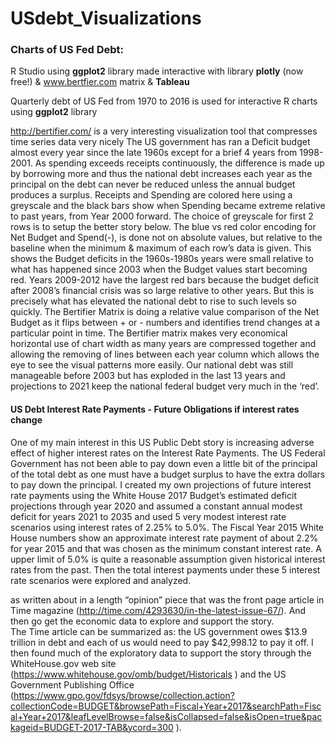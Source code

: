 # USdebt_Visualizations
### Charts of US Fed Debt: 
R Studio using **ggplot2** library made interactive with library **plotly** (now free!)
&amp; www.bertfier.com matrix &amp; **Tableau**

Quarterly debt of US Fed from 1970 to 2016 is used for interactive R charts using **ggplot2** library

http://bertifier.com/ is a very interesting visualization tool that compresses time series data very nicely
The US government has ran a Deficit budget almost every year since the late 1960s except for a brief 4 years from 1998-2001. As spending exceeds receipts continuously, the difference is made up by borrowing more and thus the national debt increases each year as the principal on the debt can never be reduced unless the annual budget produces a surplus.  Receipts and Spending are colored here using a greyscale and the black bars show when Spending became extreme relative to past years, from Year 2000 forward.  The choice of greyscale for first 2 rows is to setup the better story below. The blue vs red color encoding for Net Budget and Spend(-), is done not on absolute values, but relative to the baseline when the minimum & maximum of each row’s data is given.  This shows the Budget deficits in the 1960s-1980s years were small relative to what has happened since 2003 when the Budget values start becoming red.  Years 2009-2012 have the largest red bars because the budget deficit after 2008’s  financial crisis was so large relative to other years.  But this is precisely what has elevated the national debt to rise to such levels so quickly.  The Bertifier Matrix is doing a relative value comparison of the Net Budget as it flips between + or - numbers and identifies trend changes at a particular point in time.  The Bertifier matrix makes very economical  horizontal use of chart width as many years are compressed together and allowing the removing of lines between each year column which allows the eye to see the visual patterns more easily.  Our national debt was still manageable before 2003 but has exploded in the last 13 years and projections to 2021 keep the national federal budget very much in the ‘red’.

#### US Debt Interest Rate Payments - Future Obligations if interest rates change
One of my main interest in this US Public Debt story is increasing adverse effect of higher interest rates on the Interest Rate Payments.  The US Federal Government has not been able to pay down even a little bit of the principal of the total debt as one must have a budget surplus to have the extra dollars to pay down the principal.
I created my own projections of future interest rate payments using the White House 2017 Budget’s estimated deficit projections through year 2020 and assumed a constant annual modest deficit for years 2021 to 2035 and used 5 very modest interest rate scenarios using interest rates of 2.25% to 5.0%.  The Fiscal Year 2015 White House numbers show an approximate interest rate payment of about 2.2% for year 2015 and that was chosen as the minimum constant interest rate.  A upper limit of 5.0% is quite a reasonable assumption given historical interest rates from the past.  Then the total interest payments under these 5 interest rate scenarios were explored and analyzed.  

as written about in a length “opinion” piece that was the front page article in Time magazine (http://time.com/4293630/in-the-latest-issue-67/).
And then go get the economic data to explore and support the story.  
The Time article can be summarized as: the US government owes $13.9 trillion in debt and each of us would need to pay $42,998.12 to pay it off.   I then found much of the exploratory data to support the story through the WhiteHouse.gov web site (https://www.whitehouse.gov/omb/budget/Historicals ) 
and the US Government Publishing Office (https://www.gpo.gov/fdsys/browse/collection.action?collectionCode=BUDGET&browsePath=Fiscal+Year+2017&searchPath=Fiscal+Year+2017&leafLevelBrowse=false&isCollapsed=false&isOpen=true&packageid=BUDGET-2017-TAB&ycord=300 ).
